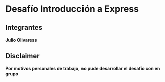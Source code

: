 # Desafío Introducción a Express

## Integrantes

#### **Julio Olivaress**

## Disclaimer

#### Por motivos personales de trabajo, no pude desarrollar el desafío con en grupo

